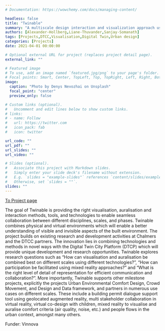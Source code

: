 ```yaml
---
# Documentation: https://wowchemy.com/docs/managing-content/

headless: false
title: "Twinable"
summary: "A multiscale design interaction and visualization approach using mixed realities"
authors: [Alexander-Hollberg,Liane-Thuvander,Sanjay-Somanath]
tags: [Projects,DTCC,Visualisation,Digital Twin,Urban design]
categories: [Projects]
date: 2021-04-01 00:00:00

# Optional external URL for project (replaces project detail page).
external_link: ""

# Featured image
# To use, add an image named `featured.jpg/png` to your page's folder.
# Focal points: Smart, Center, TopLeft, Top, TopRight, Left, Right, BottomLeft, Bottom, BottomRight.
image:
  caption: "Photo by Denys Nevozhai on Unsplash"
  focal_point: "center"
  preview_only: false

# Custom links (optional).
#   Uncomment and edit lines below to show custom links.
# links:
# - name: Follow
#   url: https://twitter.com
#   icon_pack: fab
#   icon: twitter

url_code: ""
url_pdf: ""
url_slides: ""
url_video: ""

# Slides (optional).
#   Associate this project with Markdown slides.
#   Simply enter your slide deck's filename without extension.
#   E.g. `slides = "example-slides"` references `content/slides/example-slides.md`.
#   Otherwise, set `slides = ""`.
slides: ""
---
```

[To Project page](https://dtcc.chalmers.se/twinable/)


The goal of Twinable is providing the right visualisation, auralisation and interaction methods, tools, and technologies to enable seamless collaboration between different disciplines, scales, and phases. Twinable combines physical and virtual environments which will enable a better understanding of visible and invisible aspects of the built environment. The project builds on existing research and development activities at Chalmers and the DTCC partners. The innovation lies in combining technologies and methods in novel ways with the Digital Twin City Platform (DTCP) which will provide unique development and research opportunities. Twinable explores research questions such as “How can visualisation and auralisation be combined best on different scales using different technologies?”, “How can participation be facilitated using mixed reality approaches?” and “What is the right level of detail of representation for efficient communication and collaboration?”. More importantly, Twinable supports other milestone projects, explicitly the projects Urban Environmental Comfort Design, Crowd Movement, and Design and Data framework, and partners in numerous use cases on different scales. These include a building permit dialogue support tool using geolocated augmented reality, multi stakeholder collaboration in virtual reality, virtual co-design with children, mixed reality to visualise and auralise comfort criteria (air quality, noise, etc.) and people flows in the urban context, amongst many others. 

Funder: Vinnova

